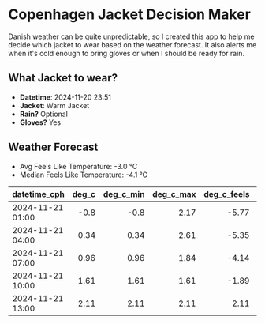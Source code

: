 
# Copenhagen Jacket Decision Maker

Danish weather can be quite unpredictable, so I created this app to help me decide which jacket to wear based on the weather forecast. 
It also alerts me when it's cold enough to bring gloves or when I should be ready for rain.

## What Jacket to wear?

- **Datetime**: 2024-11-20 23:51
- **Jacket**: Warm Jacket
- **Rain?** Optional
- **Gloves?** Yes

## Weather Forecast
- Avg Feels Like Temperature: -3.0 °C
- Median Feels Like Temperature: -4.1 °C

| datetime_cph     |   deg_c |   deg_c_min |   deg_c_max |   deg_c_feels | weather   | wind   | rain   |
|:-----------------|--------:|------------:|------------:|--------------:|:----------|:-------|:-------|
| 2024-11-21 01:00 |   -0.8  |       -0.8  |        2.17 |         -5.77 | Snow      | Low    | None   |
| 2024-11-21 04:00 |    0.34 |        0.34 |        2.61 |         -5.35 | Snow      | High   | None   |
| 2024-11-21 07:00 |    0.96 |        0.96 |        1.84 |         -4.14 | Clouds    | Medium | None   |
| 2024-11-21 10:00 |    1.61 |        1.61 |        1.61 |         -1.89 | Clouds    | Low    | None   |
| 2024-11-21 13:00 |    2.11 |        2.11 |        2.11 |          2.11 | Rain      | Low    | Low    |
        